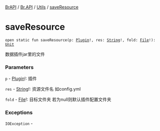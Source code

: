 [BrAPI](../../index.md) / [Br.API](../index.md) / [Utils](index.md) / [saveResource](./save-resource.md)

# saveResource

`open static fun saveResource(p: `[`Plugin`](https://hub.spigotmc.org/javadocs/spigot/org/bukkit/plugin/Plugin.html)`!, res: `[`String`](https://kotlinlang.org/api/latest/jvm/stdlib/kotlin/-string/index.html)`!, fold: `[`File`](https://docs.oracle.com/javase/8/docs/api/java/io/File.html)`!): `[`Unit`](https://kotlinlang.org/api/latest/jvm/stdlib/kotlin/-unit/index.html)

数据插件jar里的文件

### Parameters

`p` - [Plugin](https://hub.spigotmc.org/javadocs/spigot/org/bukkit/plugin/Plugin.html)!: 插件

`res` - [String](https://kotlinlang.org/api/latest/jvm/stdlib/kotlin/-string/index.html)!: 资源文件名 如config.yml

`fold` - [File](https://docs.oracle.com/javase/8/docs/api/java/io/File.html)!: 目标文件夹 若为null则默认插件配置文件夹

### Exceptions

`IOException` - 